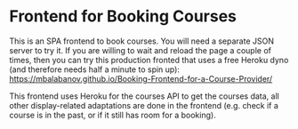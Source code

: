 # Frontend for Booking Courses
This is an SPA frontend to book courses. You will need a separate JSON server to try it. If you are willing to wait and reload the page a couple of times, then you can try this production fronted that uses a free Heroku dyno (and therefore needs half a minute to spin up): https://mbalabanov.github.io/Booking-Frontend-for-a-Course-Provider/

This frontend uses Heroku for the courses API to get the courses data, all other display-related adaptations are done in the frontend (e.g. check if a course is in the past, or if it still has room for a booking).
